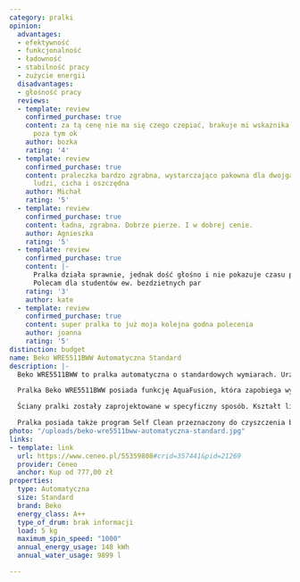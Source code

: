 ```yaml
---
category: pralki
opinion:
  advantages:
  - efektywność
  - funkcjonalność
  - ładowność
  - stabilność pracy
  - zużycie energii
  disadvantages:
  - głośność pracy
  reviews:
  - template: review
    confirmed_purchase: true
    content: za tą cenę nie ma się czego czepiać, brakuje mi wskażnika końca prania,
      poza tym ok
    author: bozka
    rating: '4'
  - template: review
    confirmed_purchase: true
    content: praleczka bardzo zgrabna, wystarczająco pakowna dla dwojga starszych
      ludzi, cicha i oszczędna
    author: Michał
    rating: '5'
  - template: review
    confirmed_purchase: true
    content: ładna, zgrabna. Dobrze pierze. I w dobrej cenie.
    author: Agnieszka
    rating: '5'
  - template: review
    confirmed_purchase: true
    content: |-
      Pralka działa sprawnie, jednak dość głośno i nie pokazuje czasu pracy. Myślę. że jest za mały wybór programów z krótszym czasem pracy - 28 min a następny dopiero 65 min. Jednak myślę, że cena jest adekwatna do jakości.
      Polecam dla studentów ew. bezdzietnych par
    rating: '3'
    author: kate
  - template: review
    confirmed_purchase: true
    content: super pralka to już moja kolejna godna polecenia
    author: joanna
    rating: '5'
distinction: budget
name: Beko WRE5511BWW Automatyczna Standard
description: |-
  Beko WRE5511BWW to pralka automatyczna o standardowych wymiarach. Urządzenie posiada klasę energetyczną A++, co gwarantuje niskie zużycie energii. Dzięki temu pranie staje się nie tylko ekonomiczne, ale również ekologiczne. Środowisku sprzyja również wykorzystany w modelu Beko WRE5511BWW system automatycznej kontroli zużycia wody. Dzięki niemu urządzenie samo dobiera dokładnie tyle wody, ile rzeczywiście potrzebne jest do wyprania aktualnego załadunku. System pozwala na oszczędzanie wody, a co za tym idzie także energii.

  Pralka Beko WRE5511BWW posiada funkcję AquaFusion, która zapobiega wypłukiwaniu się detergentu podczas prania. Automatyczna blokada odpływu sprawia, że do prania wykorzystywane jest 100% zastosowanego detergentu. Technologia AquaFusion znacznie zwiększa efektywność prania, pozwalając przy tym użytkownikowi pralki zaoszczędzić pieniądze wydawane na środki piorące.

  Ściany pralki zostały zaprojektowane w specyficzny sposób. Kształt litery “S” znajdujący się na jednej ze ścian powoduje redukcję wibracji powstałych podczas prania i wirowania. Dzięki temu urządzenie pracuje cicho, jest stabilne i nie powoduje uszkodzenia podłoża. Dodatkowo producent zastosował w urządzeniu system wyważania prania, który odpowiada za inteligentne i równomierne rozmieszczenie ładunku wewnątrz bębna. W ten sposób urządzenie minimalizuje powstawanie hałasu i zapewnia stabilność urządzenia.

  Pralka posiada także program Self Clean przeznaczony do czyszczenia bębna urządzenia. Woda podczas czyszczenia podgrzana do 70 stopni eliminuje bakterie powstałe zwłaszcza podczas częstego prania w niskich temperaturach. Częste czyszczenie bębna jest gwarancją bezpiecznego i higienicznego prania.
photo: "/uploads/beko-wre5511bww-automatyczna-standard.jpg"
links:
- template: link
  url: https://www.ceneo.pl/55359808#crid=357441&pid=21269
  provider: Ceneo
  anchor: Kup od 777,00 zł
properties:
  type: Automatyczna
  size: Standard
  brand: Beko
  energy_class: A++
  type_of_drum: brak informacji
  load: 5 kg
  maximum_spin_speed: "1000"
  annual_energy_usage: 148 kWh
  annual_water_usage: 9899 l

---
```

